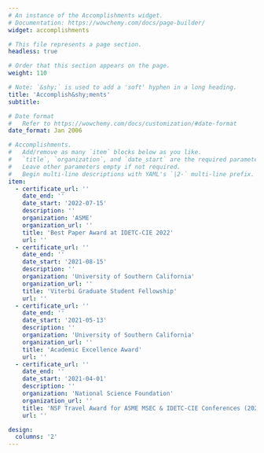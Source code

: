 ```yaml
---
# An instance of the Accomplishments widget.
# Documentation: https://wowchemy.com/docs/page-builder/
widget: accomplishments

# This file represents a page section.
headless: true

# Order that this section appears on the page.
weight: 110

# Note: `&shy;` is used to add a 'soft' hyphen in a long heading.
title: 'Accomplish&shy;ments'
subtitle:

# Date format
#   Refer to https://wowchemy.com/docs/customization/#date-format
date_format: Jan 2006

# Accomplishments.
#   Add/remove as many `item` blocks below as you like.
#   `title`, `organization`, and `date_start` are the required parameters.
#   Leave other parameters empty if not required.
#   Begin multi-line descriptions with YAML's `|2-` multi-line prefix.
item:
  - certificate_url: ''
    date_end: ''
    date_start: '2022-07-15'
    description: ''
    organization: 'ASME'
    organization_url: ''
    title: 'Best Paper Award at IDETC-CIE 2022'
    url: ''
  - certificate_url: ''
    date_end: ''
    date_start: '2021-08-15'
    description: ''
    organization: 'University of Southern California'
    organization_url: ''
    title: 'Viterbi Graduate Student Fellowship'
    url: ''
  - certificate_url: ''
    date_end: ''
    date_start: '2021-05-13'
    description: ''
    organization: 'University of Southern California'
    organization_url: ''
    title: 'Academic Excellence Award'
    url: ''
  - certificate_url: ''
    date_end: ''
    date_start: '2021-04-01'
    description: ''
    organization: 'National Science Foundation'
    organization_url: ''
    title: 'NSF Travel Award for ASME MSEC & IDETC-CIE Conferences (2021, 2022)'
    url: ''

design:
  columns: '2'
---
```

